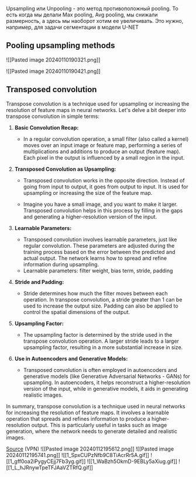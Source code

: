 Upsampling или Unpooling - это метод противоположный pooling. То есть когда мы делали Max pooling, Avg pooling, мы снижали размерность, а здесь мы наоборот хотим ее увеличивать. Это нужно, например, для задачи сегментации в модели U-NET

## Pooling upsampling methods

![[Pasted image 20240110190321.png]]

![[Pasted image 20240110190421.png]]

## Transposed convolution

Transpose convolution is a technique used for upsampling or increasing the resolution of feature maps in neural networks. Let's delve a bit deeper into transpose convolution in simple terms:

1. **Basic Convolution Recap:**
    
    - In a regular convolution operation, a small filter (also called a kernel) moves over an input image or feature map, performing a series of multiplications and additions to produce an output (feature map). Each pixel in the output is influenced by a small region in the input.
2. **Transposed Convolution as Upsampling:**
    
    - Transposed convolution works in the opposite direction. Instead of going from input to output, it goes from output to input. It is used for upsampling or increasing the size of the feature map.
        
    - Imagine you have a small image, and you want to make it larger. Transposed convolution helps in this process by filling in the gaps and generating a higher-resolution version of the input.
        
3. **Learnable Parameters:**
    
    - Transposed convolution involves learnable parameters, just like regular convolution. These parameters are adjusted during the training process based on the error between the predicted and actual output. The network learns how to spread and refine information during upsampling.
    - Learnable parameters: filter weight, bias term, stride, padding
1. **Stride and Padding:**
    
    - Stride determines how much the filter moves between each operation. In transpose convolution, a stride greater than 1 can be used to increase the output size. Padding can also be applied to control the spatial dimensions of the output.
5. **Upsampling Factor:**
    
    - The upsampling factor is determined by the stride used in the transpose convolution operation. A larger stride leads to a larger upsampling factor, resulting in a more substantial increase in size.
6. **Use in Autoencoders and Generative Models:**
    
    - Transposed convolution is often employed in autoencoders and generative models (like Generative Adversarial Networks - GANs) for upsampling. In autoencoders, it helps reconstruct a higher-resolution version of the input, while in generative models, it aids in generating realistic images.

In summary, transpose convolution is a technique used in neural networks for increasing the resolution of feature maps. It involves a learnable operation that spreads and refines information to produce a higher-resolution output. This is particularly useful in tasks such as image generation, where the network needs to generate detailed and realistic images.

[Source](https://towardsdatascience.com/what-is-transposed-convolutional-layer-40e5e6e31c11) (VPN)
![[Pasted image 20240112195612.png]]
![[Pasted image 20240112195741.png]]
![[1_SpxCUPzNfb9C8TiAcrRr5A.gif]]
![[1_gff0oa2iPygyCEjj7Fb3yg.gif]]
![[1_WaBzh5OkmD-9EBLy5aXiug.gif]]
![[1_L_hJRnywTpeTFJAaVZTRfQ.gif]]
